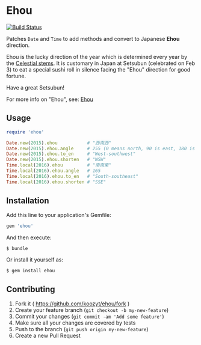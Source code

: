 # Ehou

[![Build Status](https://travis-ci.org/sample-of-ikesato/travis-test.svg?branch=master)](https://travis-ci.org/sample-of-ikesato/travis-test)

Patches `Date` and `Time` to add methods and convert to Japanese **Ehou** direction.

Ehou is the lucky direction of the year which is determined every year by the [Celestial stems][1].
It is customary in Japan at Setsubun (celebrated on Feb 3) to eat a special sushi roll in silence facing the "Ehou" direction for good fortune.

Have a great Setsubun!

For more info on "Ehou", see: [Ehou][2]

[1]:http://en.wikipedia.org/wiki/Celestial_stem
[2]:http://ja.wikipedia.org/wiki/%E6%AD%B3%E5%BE%B3%E7%A5%9E#.E6.81.B5.E6.96.B9

## Usage

```ruby
require 'ehou'

Date.new(2015).ehou           # "西南西"
Date.new(2015).ehou.angle     # 255 (0 means north, 90 is east, 180 is south)
Date.new(2015).ehou.to_en     # "West-southwest"
Date.new(2015).ehou.shorten   # "WSW"
Time.local(2016).ehou         # "南南東"
Time.local(2016).ehou.angle   # 165
Time.local(2016).ehou.to_en   # "South-southeast"
Time.local(2016).ehou.shorten # "SSE"
```

## Installation

Add this line to your application's Gemfile:

```ruby
gem 'ehou'
```

And then execute:

    $ bundle

Or install it yourself as:

    $ gem install ehou

## Contributing

1. Fork it ( https://github.com/koozyt/ehou/fork )
2. Create your feature branch (`git checkout -b my-new-feature`)
3. Commit your changes (`git commit -am 'Add some feature'`)
4. Make sure all your changes are covered by tests
4. Push to the branch (`git push origin my-new-feature`)
5. Create a new Pull Request